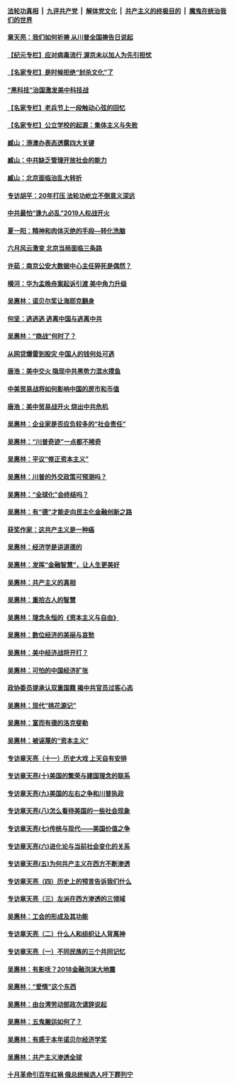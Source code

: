 

####  [法轮功真相](../../../../basic/blob/master/README.md?t=07052302) &nbsp;|&nbsp; [九评共产党](../../../../9ping.md/blob/master/README.md?t=07052302) &nbsp;|&nbsp; [解体党文化](../../../../jtdwh.md/blob/master/README.md?t=07052302)  &nbsp;|&nbsp; [共产主义的终极目的](../../../../gczydzjmd.md/blob/master/README.md?t=07052302) &nbsp;|&nbsp; [魔鬼在统治我们的世界](../../../../mgztzwmdsj.md/blob/master/README.md?t=07052302) 

#### [章天亮：我们如何祈祷 从川普全国祷告日说起](../pages/nsc423/n11944627.md?t=07052302) 

#### [【纪元专栏】应对病毒流行 渥京未以加人为先引担忧](../pages/nsc423/n11875714.md?t=07052302) 

#### [【名家专栏】是时候拒绝“封杀文化”了](../pages/nsc423/n11814093.md?t=07052302) 

#### [“黑科技”治国激发美中科技战](../pages/nsc423/n11638056.md?t=07052302) 

#### [【名家专栏】老兵节上一段触动心弦的回忆](../pages/nsc423/n11646016.md?t=07052302) 

#### [【名家专栏】公立学校的起源：集体主义与失败](../pages/nsc423/n11601833.md?t=07052302) 

#### [臧山：港澳办表态透露四大关键](../pages/nsc423/n11421628.md?t=07052302) 

#### [臧山：中共缺乏管理开放社会的能力](../pages/nsc423/n11407457.md?t=07052302) 

#### [臧山：北京面临治乱大转折](../pages/nsc423/n11406895.md?t=07052302) 

#### [专访胡平：20年打压 法轮功屹立不倒意义深远](../pages/nsc423/n11398800.md?t=07052302) 

#### [中共最怕“逢九必乱”2019人权战开火](../pages/nsc423/n11385248.md?t=07052302) 

#### [夏一阳：精神和肉体灭绝的手段—转化洗脑](../pages/nsc423/n11368250.md?t=07052302) 

#### [六月风云激变 北京当局面临三条路](../pages/nsc423/n11313668.md?t=07052302) 

#### [许茹：南京公安大数据中心主任猝死是偶然？](../pages/nsc423/n11064744.md?t=07052302) 

#### [横河：华为孟晚舟案起诉引渡 美中角力升级](../pages/nsc423/n11027230.md?t=07052302) 

#### [吴惠林：诺贝尔奖让海耶克翻身](../pages/nsc423/n10890049.md?t=07052302) 

#### [何坚：逃逃逃 逃离中国与逃离中共](../pages/nsc423/n10592891.md?t=07052302) 

#### [吴惠林：“商战”何时了？](../pages/nsc423/n10573558.md?t=07052302) 

#### [从网贷爆雷到股灾 中国人的钱何处可逃](../pages/nsc423/n10572800.md?t=07052302) 

#### [唐浩：美中交火 隐现中共黑势力混水摸鱼](../pages/nsc423/n10544040.md?t=07052302) 

#### [中美贸易战将如何影响中国的房市和币值](../pages/nsc423/n10543697.md?t=07052302) 

#### [唐浩：美中贸易战开火 烧出中共危机](../pages/nsc423/n10540126.md?t=07052302) 

#### [吴惠林：企业家是否应负较多的“社会责任”](../pages/nsc423/n10535022.md?t=07052302) 

#### [吴惠林：“川普奇迹”一点都不稀奇](../pages/nsc423/n10512808.md?t=07052302) 

#### [吴惠林：平议“修正资本主义”](../pages/nsc423/n10495724.md?t=07052302) 

#### [吴惠林：川普的外交政策可预测吗？](../pages/nsc423/n10462387.md?t=07052302) 

#### [吴惠林：“全球化”会终结吗？](../pages/nsc423/n10452838.md?t=07052302) 

#### [吴惠林：有“德”才能走向民主化金融创新之路](../pages/nsc423/n10432292.md?t=07052302) 

#### [获奖作家：这共产主义是一种癌](../pages/nsc423/n10431541.md?t=07052302) 

#### [吴惠林：经济学是讲道德的](../pages/nsc423/n10398014.md?t=07052302) 

#### [吴惠林：发挥“金融智慧”，让人生更美好](../pages/nsc423/n10375019.md?t=07052302) 

#### [吴惠林：共产主义的真相](../pages/nsc423/n10351394.md?t=07052302) 

#### [吴惠林：重拾古人的智慧](../pages/nsc423/n10337691.md?t=07052302) 

#### [吴惠林：理念永恒的《资本主义与自由》](../pages/nsc423/n10316274.md?t=07052302) 

#### [吴惠林：数位经济的美丽与哀愁](../pages/nsc423/n10292946.md?t=07052302) 

#### [吴惠林：美中经济战将开打？](../pages/nsc423/n10258825.md?t=07052302) 

#### [吴惠林：可怕的中国经济扩张](../pages/nsc423/n10219147.md?t=07052302) 

#### [政协委员提承认双重国籍 揭中共官员过客心态](../pages/nsc423/n10208809.md?t=07052302) 

#### [吴惠林：现代“桃花源记”](../pages/nsc423/n10185234.md?t=07052302) 

#### [吴惠林：富而有德的洛克斐勒](../pages/nsc423/n10142264.md?t=07052302) 

#### [吴惠林：被诬蔑的“资本主义”](../pages/nsc423/n10124816.md?t=07052302) 

#### [专访章天亮（十一）历史大戏 上天自有安排](../pages/nsc423/n10094905.md?t=07052302) 

#### [专访章天亮(十)美国的繁荣与建国理念的联系](../pages/nsc423/n10094899.md?t=07052302) 

#### [专访章天亮(九)美国的左右之争和川普执政](../pages/nsc423/n10094889.md?t=07052302) 

#### [专访章天亮(八)怎么看待美国的一些社会现象](../pages/nsc423/n10094857.md?t=07052302) 

#### [专访章天亮(七)传统与现代——美国价值之争](../pages/nsc423/n10093140.md?t=07052302) 

#### [专访章天亮(六)进化论与当前社会变化的关系](../pages/nsc423/n10092036.md?t=07052302) 

#### [专访章天亮(五)为何共产主义在西方不断渗透](../pages/nsc423/n10083620.md?t=07052302) 

#### [专访章天亮（四）历史上的预言告诉我们什么](../pages/nsc423/n10083606.md?t=07052302) 

#### [专访章天亮（三）左派在西方渗透的三领域](../pages/nsc423/n10081115.md?t=07052302) 

#### [吴惠林：工会的形成及其功能](../pages/nsc423/n10080633.md?t=07052302) 

#### [专访章天亮（二）什么人和组织让人背离神](../pages/nsc423/n10076637.md?t=07052302) 

#### [专访章天亮（一）不同民族的三个共同记忆](../pages/nsc423/n10074188.md?t=07052302) 

#### [吴惠林：有影呒？2018金融泡沫大地震](../pages/nsc423/n10040534.md?t=07052302) 

#### [吴惠林：“爱情”这个东西](../pages/nsc423/n10019423.md?t=07052302) 

#### [吴惠林：由台湾劳动部政次请辞说起](../pages/nsc423/n9979679.md?t=07052302) 

#### [吴惠林：五鬼搬运如何了？](../pages/nsc423/n9925338.md?t=07052302) 

#### [吴惠林：有感于本年诺贝尔经济学奖](../pages/nsc423/n9871883.md?t=07052302) 

#### [吴惠林：共产主义渗透全球](../pages/nsc423/n9812748.md?t=07052302) 

#### [十月革命引百年红祸 俄总统候选人吁下葬列宁](../pages/nsc423/n9810182.md?t=07052302) 

